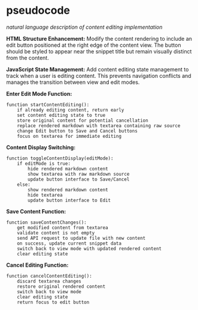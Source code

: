 # pseudocode
*natural language description of content editing implementation*

**HTML Structure Enhancement:**
Modify the content rendering to include an edit button positioned at the right edge of the content view. The button should be styled to appear near the snippet title but remain visually distinct from the content.

**JavaScript State Management:**
Add content editing state management to track when a user is editing content. This prevents navigation conflicts and manages the transition between view and edit modes.

**Enter Edit Mode Function:**
```
function startContentEditing():
    if already editing content, return early
    set content editing state to true
    store original content for potential cancellation
    replace rendered markdown with textarea containing raw source
    change Edit button to Save and Cancel buttons
    focus on textarea for immediate editing
```

**Content Display Switching:**
```
function toggleContentDisplay(editMode):
    if editMode is true:
        hide rendered markdown content
        show textarea with raw markdown source
        update button interface to Save/Cancel
    else:
        show rendered markdown content
        hide textarea
        update button interface to Edit
```

**Save Content Function:**
```
function saveContentChanges():
    get modified content from textarea
    validate content is not empty
    send API request to update file with new content
    on success, update current snippet data
    switch back to view mode with updated rendered content
    clear editing state
```

**Cancel Editing Function:**
```
function cancelContentEditing():
    discard textarea changes
    restore original rendered content
    switch back to view mode
    clear editing state
    return focus to edit button
```